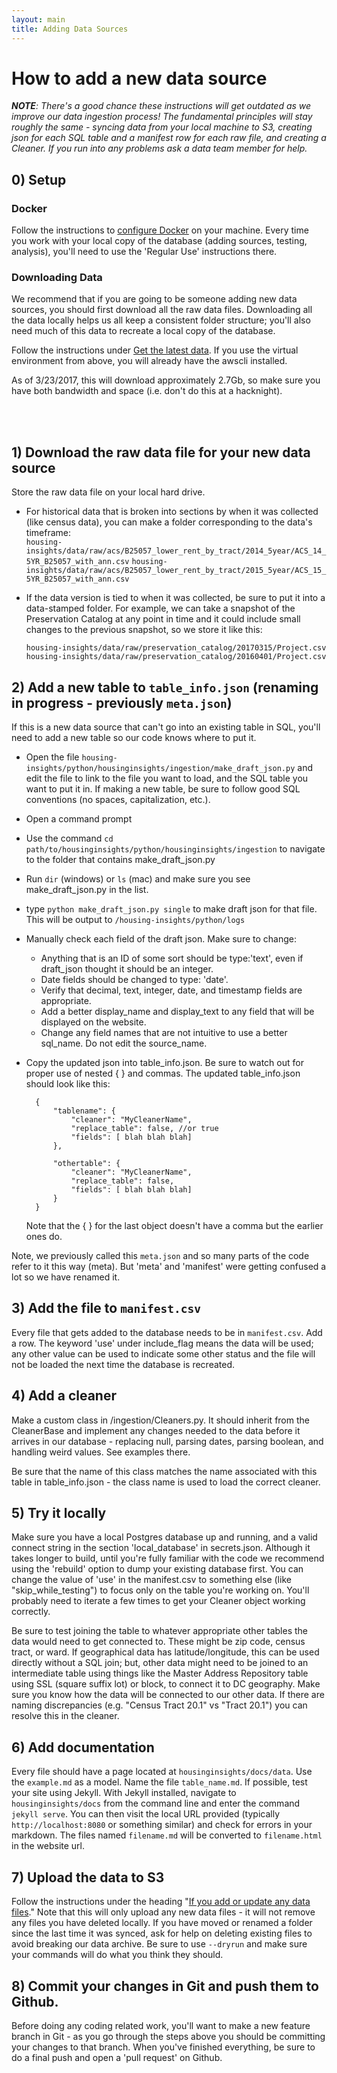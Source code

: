 ```yaml
---
layout: main
title: Adding Data Sources
---
```


# How to add a new data source

<i><strong>NOTE</strong>: There's a good chance these instructions will get outdated as we improve our data ingestion process! The fundamental principles will stay roughly the same - syncing data from your local machine to S3, creating json for each SQL table and a manifest row for each raw file, and creating a Cleaner. If you run into any problems ask a data team member for help.</i>

## 0) Setup

### Docker

Follow the instructions to [configure Docker]({{site.baseurl}}/resources/onboarding/docker.html) on your machine. Every time you work with your local copy of the database (adding sources, testing, analysis), you'll need to use the 'Regular Use' instructions there. 

### Downloading Data

We recommend that if you are going to be someone adding new data sources, you should first download all the raw data files. Downloading all the data locally helps us all keep a consistent folder structure; you'll also need much of this data to recreate a local copy of the database. 

Follow the instructions under [Get the latest data]({{site.baseurl}}/resources/aws-sync.html). If you use the virtual environment from above, you will already have the awscli installed.

As of 3/23/2017, this will download approximately 2.7Gb, so make sure you have both bandwidth and space (i.e. don't do this at a hacknight). 

<br/>
<br/>


## 1) Download the raw data file for your new data source

Store the raw data file on your local hard drive. 

* For historical data that is broken into sections by when it was collected (like census data), you can make a folder corresponding to the data's timeframe:  
    `housing-insights/data/raw/acs/B25057_lower_rent_by_tract/2014_5year/ACS_14_5YR_B25057_with_ann.csv`
    `housing-insights/data/raw/acs/B25057_lower_rent_by_tract/2015_5year/ACS_15_5YR_B25057_with_ann.csv`


* If the data version is tied to when it was collected, be sure to put it into a data-stamped folder. For example, we can take a snapshot of the Preservation Catalog at any point in time and it could include small changes to the previous snapshot, so we store it like this:  

    `housing-insights/data/raw/preservation_catalog/20170315/Project.csv`  
    `housing-insights/data/raw/preservation_catalog/20160401/Project.csv`

## 2) Add a new table to `table_info.json` (renaming in progress - previously `meta.json`)

If this is a new data source that can't go into an existing table in SQL, you'll need to add a new table so our code knows where to put it. 

* Open the file `housing-insights/python/housinginsights/ingestion/make_draft_json.py` and edit the file to link to the file you want to load, and the SQL table you want to put it in. If making a new table, be sure to follow good SQL conventions (no spaces, capitalization, etc.). 
* Open a command prompt
* Use the command `cd path/to/housinginsights/python/housinginsights/ingestion` to navigate to the folder that contains make_draft_json.py
* Run `dir` (windows) or `ls` (mac) and make sure you see make_draft_json.py in the list. 
* type `python make_draft_json.py single` to make draft json for that file. This will be output to `/housing-insights/python/logs`
* Manually check each field of the draft json. Make sure to change:
	* Anything that is an ID of some sort should be type:'text', even if draft_json thought it should be an integer. 
	* Date fields should be changed to type: 'date'. 
	* Verify that decimal, text, integer, date, and timestamp fields are appropriate. 
	* Add a better display_name and display_text to any field that will be displayed on the website. 
	* Change any field names that are not intuitive to use a better sql_name. Do not edit the source_name. 
* Copy the updated json into table_info.json. Be sure to watch out for proper use of nested { } and commas. The updated table_info.json should look like this:
	    
	    {
	        "tablename": {
	            "cleaner": "MyCleanerName",
	            "replace_table": false, //or true
	        	"fields": [ blah blah blah]
	        },

	        "othertable": {
	            "cleaner": "MyCleanerName",
	            "replace_table": false,
	        	"fields": [ blah blah blah]
	        }
	    }

    Note that the { } for the last object doesn't have a comma but the earlier ones do. 

Note, we previously called this `meta.json` and so many parts of the code refer to it this way (meta). But 'meta' and 'manifest' were getting confused a lot so we have renamed it. 

## 3) Add the file to `manifest.csv`

Every file that gets added to the database needs to be in `manifest.csv`. Add a row. The keyword 'use' under include_flag means the data will be used; any other value can be used to indicate some other status and the file will not be loaded the next time the database is recreated. 

## 4) Add a cleaner

Make a custom class in /ingestion/Cleaners.py. It should inherit from the CleanerBase and implement any changes needed to the data before it arrives in our database - replacing null, parsing dates, parsing boolean, and handling weird values. See examples there. 

Be sure that the name of this class matches the name associated with this table in table_info.json - the class name is used to load the correct cleaner. 

## 5) Try it locally

Make sure you have a local Postgres database up and running, and a valid connect string in the section 'local_database' in secrets.json. Although it takes longer to build, until you're fully familiar with the code we recommend using the 'rebuild' option to dump your existing database first. You can change the value of 'use' in the manifest.csv to something else (like "skip_while_testing") to focus only on the table you're working on. You'll probably need to iterate a few times to get your Cleaner object working correctly. 

Be sure to test joining the table to whatever appropriate other tables the data would need to get connected to. These might be zip code, census tract, or ward. If geographical data has latitude/longitude, this can be used directly without a SQL join; but, other data might need to be joined to an intermediate table using things like the Master Address Repository table using SSL (square suffix lot) or block, to connect it to DC geography. Make sure you know how the data will be connected to our other data. If there are naming discrepancies (e.g. "Census Tract 20.1" vs "Tract 20.1") you can resolve this in the cleaner. 

## 6) Add documentation

Every file should have a page located at `housinginsights/docs/data`. Use the `example.md` as a model. Name the file `table_name.md`. If possible, test your site using Jekyll. With Jekyll installed, navigate to `housinginsights/docs` from the command line and enter the command `jekyll serve`. You can then visit the local URL provided (typically `http://localhost:8080` or something similar) and check for errors in your markdown. The files named `filename.md` will be converted to `filename.html` in the website url. 

## 7) Upload the data to S3

Follow the instructions under the heading "[If you add or update any data files]({{site.baseurl}}/resources/aws-sync.html)." Note that this will only upload any new data files - it will not remove any files you have deleted locally. If you have moved or renamed a folder since the last time it was synced, ask for help on deleting existing files to avoid breaking our data archive. Be sure to use `--dryrun` and make sure your commands will do what you think they should.

## 8) Commit your changes in Git and push them to Github. 

Before doing any coding related work, you'll want to make a new feature branch in Git - as you go through the steps above you should be committing your changes to that branch. When you've finished everything, be sure to do a final push and open a 'pull request' on Github. 

